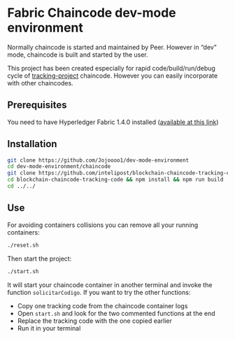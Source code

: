 # Fabric Chaincode dev-mode environment

Normally chaincode is started and maintained by Peer. However in “dev” mode, chaincode is built and started by the user.

This project has been created especially for rapid code/build/run/debug cycle of [tracking-project](https://github.com/intelipost/blockchain-chaincode-tracking-code) chaincode. However you can easily incorporate with other chaincodes.

## Prerequisites
You need to have Hyperledger Fabric 1.4.0 installed ([available at this link](https://hyperledger-fabric.readthedocs.io/en/release-1.4/install.html#install-samples-binaries-and-docker-images))

## Installation
```bash
git clone https://github.com/Jojoooo1/dev-mode-environment
cd dev-mode-environment/chaincode
git clone https://github.com/intelipost/blockchain-chaincode-tracking-code
cd blockchain-chaincode-tracking-code && npm install && npm run build
cd ../../
```

## Use
For avoiding containers collisions you can remove all your running containers:
```bash
./reset.sh
```
Then start the project:

```bash
./start.sh
```

It will start your chaincode container in another terminal and invoke the function `solicitarCodigo`. If you want to try the other functions:

-  Copy one tracking code from the chaincode container logs
-  Open `start.sh` and look for the two commented functions at the end
-  Replace the tracking code with the one copied earlier
-  Run it in your terminal

